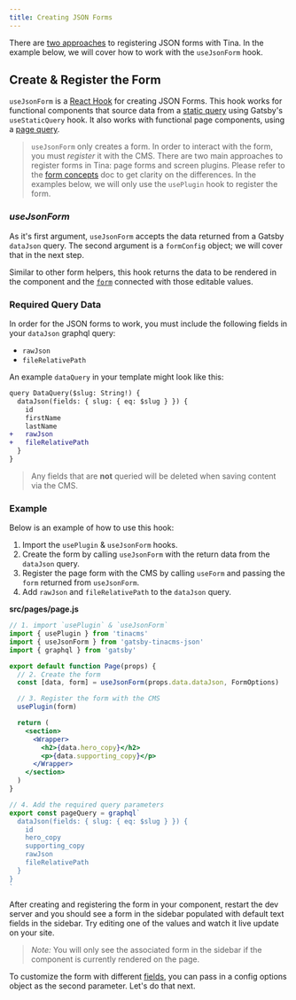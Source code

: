 ```yaml
---
title: Creating JSON Forms
---
```


There are [two approaches](https://github.com/tinacms/tinacms/tree/master/packages/gatsby-tinacms-json) to registering JSON forms with Tina. In the example below, we will cover how to work with the `useJsonForm` hook.

## Create & Register the Form

`useJsonForm` is a [React Hook](https://reactjs.org/docs/hooks-intro.html) for creating JSON Forms. This hook works for functional components that source data from a [static query](https://www.gatsbyjs.org/docs/static-query/#how-staticquery-differs-from-page-query) using Gatsby's `useStaticQuery` hook. It also works with functional page components, using a [page query](https://www.gatsbyjs.org/docs/page-query/).

> `useJsonForm` only creates a form. In order to interact with the form, you must _register_ it with the CMS. There are two main approaches to register forms in Tina: page forms and screen plugins. Please refer to the [form concepts](/docs/plugins/forms#registering-forms) doc to get clarity on the differences. In the examples below, we will only use the `usePlugin` hook to register the form.

### _useJsonForm_

As it's first argument, `useJsonForm` accepts the data returned from a Gatsby `dataJson` query. The second argument is a `formConfig` object; we will cover that in the next step.

Similar to other form helpers, this hook returns the data to be rendered in the component and the [`form`](/docs/plugins/forms) connected with those editable values.

### Required Query Data

In order for the JSON forms to work, you must include the following fields in your `dataJson` graphql query:

- `rawJson`
- `fileRelativePath`

An example `dataQuery` in your template might look like this:

```diff
query DataQuery($slug: String!) {
  dataJson(fields: { slug: { eq: $slug } }) {
    id
    firstName
    lastName
+   rawJson
+   fileRelativePath
  }
}
```

> Any fields that are **not** queried will be deleted when saving content via the CMS.

### Example

Below is an example of how to use this hook:

1. Import the `usePlugin` & `useJsonForm` hooks.
2. Create the form by calling `useJsonForm` with the return data from the `dataJson` query.
3. Register the page form with the CMS by calling `useForm` and passing the `form` returned from `useJsonForm`.
4. Add `rawJson` and `fileRelativePath` to the `dataJson` query.

**src/pages/page.js**

```jsx
// 1. import `usePlugin` & `useJsonForm`
import { usePlugin } from 'tinacms'
import { useJsonForm } from 'gatsby-tinacms-json'
import { graphql } from 'gatsby'

export default function Page(props) {
  // 2. Create the form
  const [data, form] = useJsonForm(props.data.dataJson, FormOptions)

  // 3. Register the form with the CMS
  usePlugin(form)

  return (
    <section>
      <Wrapper>
        <h2>{data.hero_copy}</h2>
        <p>{data.supporting_copy}</p>
      </Wrapper>
    </section>
  )
}

// 4. Add the required query parameters
export const pageQuery = graphql`
  dataJson(fields: { slug: { eq: $slug } }) {
    id
    hero_copy
    supporting_copy
    rawJson
    fileRelativePath
  }
}
`
```

After creating and registering the form in your component, restart the dev server and you should see a form in the sidebar populated with default text fields in the sidebar. Try editing one of the values and watch it live update on your site.

> _Note:_ You will only see the associated form in the sidebar if the component is currently rendered on the page.

To customize the form with different [fields](/docs/plugins/fields), you can pass in a config options object as the second parameter. Let's do that next.

